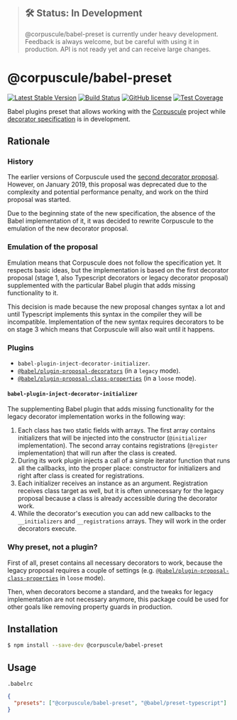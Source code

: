 > ## 🛠 Status: In Development
> @corpuscule/babel-preset is currently under heavy development. Feedback is always welcome, but be careful with
using it in production. API is not ready yet and can receive large changes.

# @corpuscule/babel-preset
[![Latest Stable Version](https://img.shields.io/npm/v/@corpuscule/babel-preset.svg)](https://www.npmjs.com/package/@corpuscule/babel-preset)
[![Build Status](https://travis-ci.com/corpusculejs/babel-preset.svg?branch=master)](https://travis-ci.org/corpusculejs/babel-preset)
[![GitHub license](https://img.shields.io/badge/license-MIT-blue.svg)](./LICENSE)
[![Test Coverage](https://img.shields.io/codecov/c/github/corpusculejs/babel-preset/master.svg)](https://codecov.io/gh/corpusculejs/babel-preset)

Babel plugins preset that allows working with the [Corpuscule](https://github.com/corpusculejs/corpuscule) project while
[decorator specification](https://github.com/tc39/proposal-decorators) is in development.

## Rationale
### History
The earlier versions of Corpuscule used the [second decorator proposal](https://github.com/tc39/proposal-decorators/tree/7fa580b40f2c19c561511ea2c978e307ae689a1b).
However, on January 2019, this proposal was deprecated due to the complexity and potential performance penalty, and
work on the third proposal was started.

Due to the beginning state of the new specification, the absence of the Babel implementation of it, it was decided to
rewrite Corpuscule to the emulation of the new decorator proposal.

### Emulation of the proposal
Emulation means that Corpuscule does not follow the specification yet. It respects basic ideas, but the implementation
is based on the first decorator proposal (stage 1, also Typescript decorators or legacy decorator proposal) supplemented
with the particular Babel plugin that adds missing functionality to it. 

This decision is made because the new proposal changes syntax a lot and until Typescript implements this syntax in the
compiler they will be incompatible. Implementation of the new syntax requires decorators to be on stage 3 which means
that Corpuscule will also wait until it happens.

### Plugins
* `babel-plugin-inject-decorator-initializer`.
* [`@babel/plugin-proposal-decorators`](https://babeljs.io/docs/en/babel-plugin-proposal-decorators) (in a `legacy`
mode).
* [`@babel/plugin-proposal-class-properties`](https://babeljs.io/docs/en/babel-plugin-proposal-class-properties) (in a
`loose` mode).

#### `babel-plugin-inject-decorator-initializer`
The supplementing Babel plugin that adds missing functionality for the legacy decorator implementation works in the
following way: 
1) Each class has two static fields with arrays. The first array contains initializers that will be injected into the
constructor (`@initializer` implementation). The second array contains registrations (`@register` implementation) that
will run after the class is created.
2) During its work plugin injects a call of a simple iterator function that runs all the callbacks, into the proper
place: constructor for initializers and right after class is created for registrations.
3) Each initializer receives an instance as an argument. Registration receives class target as well, but it is often
unnecessary for the legacy proposal because a class is already accessible during the decorator work. 
4) While the decorator's execution you can add new callbacks to the `__initializers` and `__registrations` arrays. They
will work in the order decorators execute.

### Why preset, not a plugin?
First of all, preset contains all necessary decorators to work, because the legacy proposal requires a couple of
settings (e.g. [`@babel/plugin-proposal-class-properties`](https://babeljs.io/docs/en/babel-plugin-proposal-class-properties)
in `loose` mode).

Then, when decorators become a  standard, and the tweaks for legacy implementation are not necessary anymore, this
package could be used for other goals like removing property guards in production. 

## Installation
```bash
$ npm install --save-dev @corpuscule/babel-preset
```

## Usage
`.babelrc`
```json
{
  "presets": ["@corpuscule/babel-preset", "@babel/preset-typescript"]
}
```